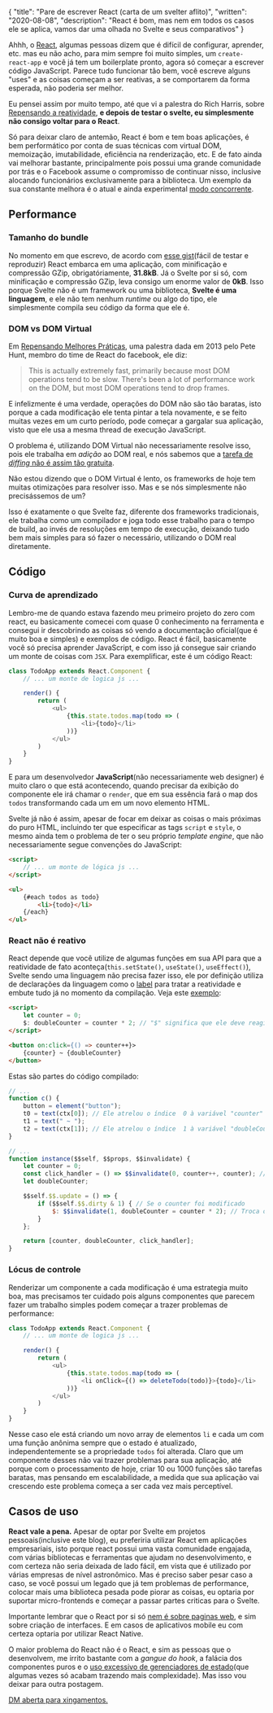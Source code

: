 {
    "title": "Pare de escrever React (carta de um svelter aflito)",
    "written": "2020-08-08",
    "description": "React é bom, mas nem em todos os casos ele se aplica, vamos dar uma olhada no Svelte e seus comparativos"
}

Ahhh, o [React](https://pt-br.reactjs.org/), algumas pessoas dizem que é difícil de configurar, aprender, etc. mas eu não acho, para mim sempre foi muito simples, um `create-react-app` e você já tem um boilerplate pronto, agora só começar a escrever código JavaScript. Parece tudo funcionar tão bem, você escreve alguns "uses" e as coisas começam a ser reativas, a se comportarem da forma esperada, não poderia ser melhor.

Eu pensei assim por muito tempo, até que vi a palestra do Rich Harris, sobre [Repensando a reatividade](https://www.youtube.com/watch?v=AdNJ3fydeao), **e depois de testar o svelte, eu simplesmente não consigo voltar para o React**.

Só para deixar claro de antemão, React é bom e tem boas aplicações, é bem performático por conta de suas técnicas com virtual DOM, memoização, imutabilidade, eficiência na renderização, etc. E de fato ainda vai melhorar bastante, principalmente pois possui uma grande comunidade por trás e o Facebook assume o compromisso de continuar nisso, inclusive alocando funcionários exclusivamente para a biblioteca. Um exemplo da sua constante melhora é o atual e ainda experimental [modo concorrente](https://pt-br.reactjs.org/docs/concurrent-mode-intro.html).

## Performance

### Tamanho do bundle

No momento em que escrevo, de acordo com [esse gist](https://gist.github.com/Restuta/cda69e50a853aa64912d)(fácil de testar e reproduzir) React embarca em uma aplicação, com minificação e compressão GZip, obrigatóriamente, **31.8kB**. Já o Svelte por si só, com minificação e compressão GZip, leva consigo um enorme valor de **0kB**. Isso porque Svelte não é um framework ou uma biblioteca, **Svelte é uma linguagem**, e ele não tem nenhum *runtime* ou algo do tipo, ele simplesmente compila seu código da forma que ele é.

### DOM vs DOM Virtual

Em [Repensando Melhores Práticas](https://www.youtube.com/watch?v=x7cQ3mrcKaY), uma palestra dada em 2013 pelo Pete Hunt, membro do time de React do facebook, ele diz:

> This is actually extremely fast, primarily because most DOM operations tend to be slow. There's been a lot of performance work on the DOM, but most DOM operations tend to drop frames.

E infelizmente é uma verdade, operações do DOM não são tão baratas, isto porque a cada modificação ele tenta pintar a tela novamente, e se feito muitas vezes em um curto período, pode começar a gargalar sua aplicação, visto que ele usa a mesma thread de execução JavaScript.

O problema é, utilizando DOM Virtual não necessariamente resolve isso, pois ele trabalha em *adição* ao DOM real, e nós sabemos que a [tarefa de *diffing* não é assim tão gratuita](https://twitter.com/pcwalton/status/1015694528857047040).

Não estou dizendo que o DOM Virtual é lento, os frameworks de hoje tem muitas otimizações para resolver isso. Mas e se nós simplesmente não precisássemos de um?

Isso é exatamente o que Svelte faz, diferente dos frameworks tradicionais, ele trabalha como um compilador e joga todo esse trabalho para o tempo de build, ao invés de resoluções em tempo de execução, deixando tudo bem mais simples para só fazer o necessário, utilizando o DOM real diretamente.

## Código

### Curva de aprendizado

Lembro-me de quando estava fazendo meu primeiro projeto do zero com react, eu basicamente comecei com quase 0 conhecimento na ferramenta e consegui ir descobrindo as coisas só vendo a documentação oficial(que é muito boa e simples) e exemplos de código. React é fácil, basicamente você só precisa aprender JavaScript, e com isso já consegue sair criando um monte de coisas com `JSX`. Para exemplificar, este é um código React:

```js
class TodoApp extends React.Component {
    // ... um monte de logica js ...

    render() {
        return (
            <ul>
                {this.state.todos.map(todo => (
                    <li>{todo}</li>
                ))}
            </ul>
        )
    }
}
```

E para um desenvolvedor **JavaScript**(não necessariamente web designer) é muito claro o que está acontecendo, quando precisar da exibição do componente ele irá chamar o `render`, que em sua essência fará o map dos `todos` transformando cada um em um novo elemento HTML. 


Svelte já não é assim, apesar de focar em deixar as coisas o mais próximas do puro HTML, incluindo ter que especificar as tags `script` e `style`, o mesmo ainda tem o problema de ter o seu próprio *template engine*, que não necessariamente segue convenções do JavaScript:

```html
<script>
    // ... um monte de lógica js ...
</script>

<ul>
    {#each todos as todo}
        <li>{todo}</li>
    {/each}
</ul>
```

### React não é reativo

React depende que você utilize de algumas funções em sua API para que a reatividade de fato aconteça(`this.setState()`, `useState()`, `useEffect()`), Svelte sendo uma linguagem não precisa fazer isso, ele por definição utiliza de declarações da linguagem como o [label](https://developer.mozilla.org/pt-BR/docs/Web/JavaScript/Reference/Statements/label) para tratar a reatividade e embute tudo já no momento da compilação. Veja este [exemplo](https://svelte.dev/repl/3341b89218734139abe75ac1bc8aa530?version=3.24.1):

```html
<script>
    let counter = 0;
    $: doubleCounter = counter * 2; // "$" significa que ele deve reagir às alterações das variáveis
</script>

<button on:click={() => counter++}>
    {counter} ~ {doubleCounter}
</button>
```

Estas são partes do código compilado:

```js
// ...
function c() {
    button = element("button");
    t0 = text(ctx[0]); // Ele atrelou o índice  0 à variável "counter"
    t1 = text(" ~ ");
    t2 = text(ctx[1]); // Ele atrelou o índice  1 à variável "doubleCounter"
}

// ...
function instance($$self, $$props, $$invalidate) {
    let counter = 0;
    const click_handler = () => $$invalidate(0, counter++, counter); // Ao clicar no botão, incrementa ao counter e o invalida
    let doubleCounter;

    $$self.$$.update = () => {
        if ($$self.$$.dirty & 1) { // Se o counter foi modificado
            $: $$invalidate(1, doubleCounter = counter * 2); // Troca o valor do doubleCounter e o invalida
        }
    };

    return [counter, doubleCounter, click_handler];
}

```

### Lócus de controle

Renderizar um componente a cada modificação é uma estrategia muito boa, mas precisamos ter cuidado pois alguns componentes que parecem fazer um trabalho simples podem começar a trazer problemas de performance:

```js
class TodoApp extends React.Component {
    // ... um monte de logica js ...

    render() {
        return (
            <ul>
                {this.state.todos.map(todo => (
                    <li onClick={() => deleteTodo(todo)}>{todo}</li>
                ))}
            </ul>
        )
    }
}
```

Nesse caso ele está criando um novo array de elementos `li` e cada um com uma função anônima sempre que o estado é atualizado, independentemente se a propriedade `todos` foi alterada. Claro que um componente desses não vai trazer problemas para sua aplicação, até porque com o processamento de hoje, criar 10 ou 1000 funções são tarefas baratas, mas pensando em escalabilidade, a medida que sua aplicação vai crescendo este problema começa a ser cada vez mais perceptível.

## Casos de uso

**React vale a pena.** Apesar de optar por Svelte em projetos pessoais(inclusive este blog), eu preferiria utilizar React em aplicações empresariais, isto porque react possui uma vasta comunidade engajada, com várias bibliotecas e ferramentas que ajudam no desenvolvimento, e com certeza não seria deixada de lado fácil, em vista que é utilizado por várias empresas de nível astronômico. Mas é preciso saber pesar caso a caso, se você possui um legado que já tem problemas de performance, colocar mais uma biblioteca pesada pode piorar as coisas, eu optaria por suportar micro-frontends e começar a passar partes criticas para o Svelte.

Importante lembrar que o React por si só [nem é sobre paginas web](https://pt-br.reactjs.org/docs/react-dom.html), e sim sobre criação de interfaces. E em casos de aplicativos mobile eu com certeza optaria por utilizar React Native.

O maior problema do React não é o React, e sim as pessoas que o desenvolvem, me irrito bastante com a *gangue do hook*, a falácia dos componentes puros e o [uso excessivo de gerenciadores de estado](https://medium.com/@dan_abramov/you-might-not-need-redux-be46360cf367)(que algumas vezes só acabam trazendo mais complexidade). Mas isso vou deixar para outra postagem.

[DM aberta para xingamentos.](https://twitter.com/_ceifa)